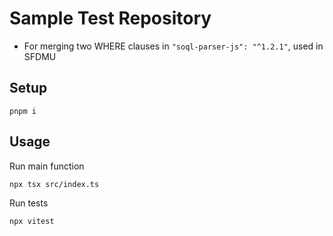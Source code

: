 # Sample Test Repository

- For merging two WHERE clauses in `"soql-parser-js": "^1.2.1"`, used in SFDMU

## Setup

```
pnpm i
```

## Usage

Run main function

```sh
npx tsx src/index.ts
```

Run tests

```sh
npx vitest
```